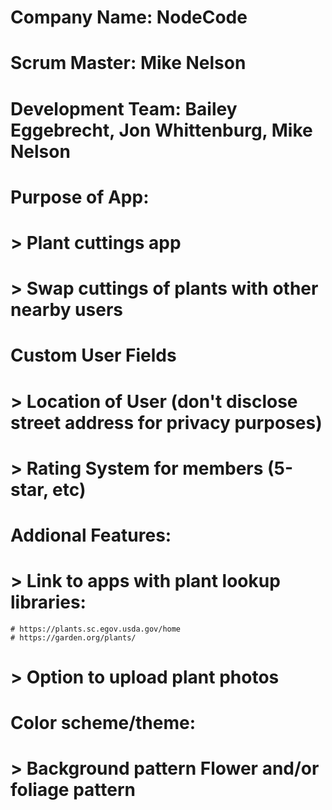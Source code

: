 # Company Name: NodeCode

# Scrum Master: Mike Nelson

# Development Team: Bailey Eggebrecht, Jon Whittenburg, Mike Nelson

# Purpose of App:
  # > Plant cuttings app
  # > Swap cuttings of plants with other nearby users

# Custom User Fields
  # > Location of User (don't disclose street address for privacy purposes)
  # > Rating System for members (5-star, etc)
  
# Addional Features:
  # > Link to apps with plant lookup libraries:
    # https://plants.sc.egov.usda.gov/home
    # https://garden.org/plants/
  # > Option to upload plant photos

# Color scheme/theme:
  # > Background pattern Flower and/or foliage pattern
